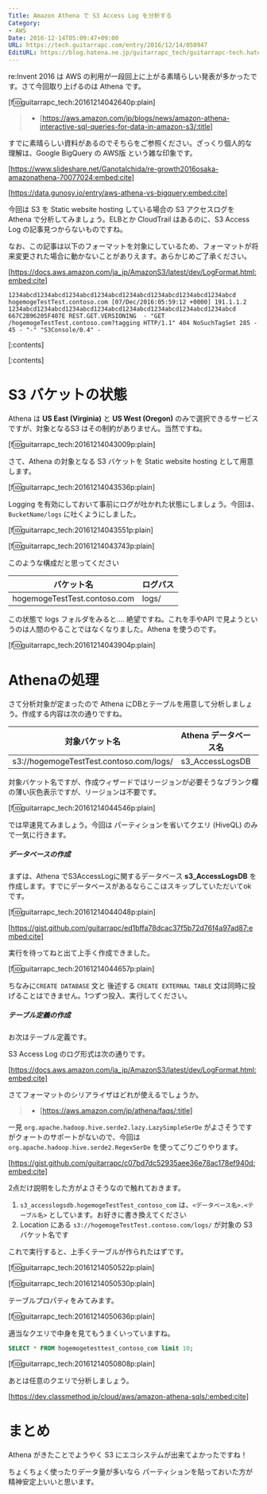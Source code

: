 ```yaml
---
Title: Amazon Athena で S3 Access Log を分析する
Category:
- AWS
Date: 2016-12-14T05:09:47+09:00
URL: https://tech.guitarrapc.com/entry/2016/12/14/050947
EditURL: https://blog.hatena.ne.jp/guitarrapc_tech/guitarrapc-tech.hatenablog.com/atom/entry/10328749687198902465
---
```


re:Invent 2016 は AWS の利用が一段回上に上がる素晴らしい発表が多かったです。さて今回取り上げるのは Athena です。

[f:id:guitarrapc_tech:20161214042640p:plain]

> - [https://aws.amazon.com/jp/blogs/news/amazon-athena-interactive-sql-queries-for-data-in-amazon-s3/:title]

すでに素晴らしい資料があるのでそちらをご参照ください。ざっくり個人的な理解は、Google BigQuery の AWS版 という雑な印象です。

[https://www.slideshare.net/GanotaIchida/re-growth2016osaka-amazonathena-70077024:embed:cite]



[https://data.gunosy.io/entry/aws-athena-vs-bigquery:embed:cite]



今回は S3 を Static website hosting している場合の S3 アクセスログを Athena で分析してみましょう。ELBとか CloudTrail はあるのに、S3 Access Log の記事見つからないものですね。

なお、この記事は以下のフォーマットを対象にしているため、フォーマットが将来変更された場合に動かないことがありえます。あらかじめご了承ください。

[https://docs.aws.amazon.com/ja_jp/AmazonS3/latest/dev/LogFormat.html:embed:cite]

```
1234abcd1234abcd1234abcd1234abcd1234abcd1234abcd1234abcd1234abcd hogemogeTestTest.contoso.com [07/Dec/2016:05:59:12 +0000] 191.1.1.2 1234abcd1234abcd1234abcd1234abcd1234abcd1234abcd1234abcd1234abcd 667C2B96205F407E REST.GET.VERSIONING  - "GET /hogemogeTestTest.contoso.com?tagging HTTP/1.1" 404 NoSuchTagSet 285 - 45 - "-" "S3Console/0.4" -
```


[:contents]

[:contents]

# S3 バケットの状態

Athena は **US East (Virginia)** と **US West (Oregon)** のみで選択できるサービスですが、対象となるS3 はその制約がありません。当然ですね。

[f:id:guitarrapc_tech:20161214043009p:plain]

さて、Athena の対象となる S3 バケットを Static website hosting として用意します。

[f:id:guitarrapc_tech:20161214043536p:plain]

Logging を有効にしておいて事前にログが吐かれた状態にしましょう。今回は、```BucketName/logs``` に吐くようにしました。

[f:id:guitarrapc_tech:20161214043551p:plain]

[f:id:guitarrapc_tech:20161214043743p:plain]

このような構成だと思ってください

バケット名 | ログパス
---- | ----
hogemogeTestTest.contoso.com | logs/

この状態で logs フォルダをみると.... 絶望ですね。これを手やAPI で見ようというのは人間のやることではなくなりました。Athena を使うのです。

[f:id:guitarrapc_tech:20161214043904p:plain]

# Athenaの処理

さて分析対象が定まったので Athena にDBとテーブルを用意して分析しましょう。作成する内容は次の通りですね。

対象バケット名 | Athena データベース名 | Athena テーブル名
---- | ---- | ----
s3://hogemogeTestTest.contoso.com/logs/ | s3_AccessLogsDB | hogemogeTestTest_contoso_com

対象バケット名ですが、作成ウィザードではリージョンが必要そうなブランク欄の薄い灰色表示ですが、リージョンは不要です。

[f:id:guitarrapc_tech:20161214044546p:plain]

では早速見てみましょう。今回は パーティションを省いてクエリ (HiveQL) のみで一気に行きます。


##### データベースの作成

まずは、Athena でS3AccessLogに関するデータベース **s3_AccessLogsDB** を作成します。すでにデータベースがあるならここはスキップしていただいてok です。

[f:id:guitarrapc_tech:20161214044048p:plain]

[https://gist.github.com/guitarrapc/ed1bffa78dcac37f5b72d76f4a97ad87:embed:cite]

実行を待ってねと出て上手く作成できました。

[f:id:guitarrapc_tech:20161214044657p:plain]

ちなみに```CREATE DATABASE``` 文と 後述する ```CREATE EXTERNAL TABLE``` 文は同時に投げることはできません。1つずつ投入、実行してください。

##### テーブル定義の作成

お次はテーブル定義です。

S3 Access Log のログ形式は次の通りです。

[https://docs.aws.amazon.com/ja_jp/AmazonS3/latest/dev/LogFormat.html:embed:cite]

さてフォーマットのシリアライザはどれが使えるでしょうか。

> - [https://aws.amazon.com/jp/athena/faqs/:title]

一見 ```org.apache.hadoop.hive.serde2.lazy.LazySimpleSerDe``` がよさそうですがクォートのサポートがないので、今回は ```org.apache.hadoop.hive.serde2.RegexSerDe``` を使ってごりごりやります。

[https://gist.github.com/guitarrapc/c07bd7dc52935aee36e78ac178ef940d:embed:cite]

2点だけ説明をした方がよさそうなので触れておきます。

1. ```s3_accesslogsdb.hogemogeTestTest_contoso_com``` は、```<データベース名>.<テーブル名>``` としています。お好きに書き換えてください
1. Location にある ```s3://hogemogeTestTest.contoso.com/logs/``` が対象の S3バケット名です

これで実行すると、上手くテーブルが作られたはずです。

[f:id:guitarrapc_tech:20161214050522p:plain]

[f:id:guitarrapc_tech:20161214050530p:plain]

テーブルプロパティをみてみます。

[f:id:guitarrapc_tech:20161214050636p:plain]

適当なクエリで中身を見てもうまくいっていますね。

```sql
SELECT * FROM hogemogetesttest_contoso_com limit 10;
```

[f:id:guitarrapc_tech:20161214050808p:plain]

あとは任意のクエリで分析しましょう。

[https://dev.classmethod.jp/cloud/aws/amazon-athena-sqls/:embed:cite]

# まとめ

Athena がきたことでようやく S3 にエコシステムが出来てよかったですね！

ちょくちょく使ったりデータ量が多いなら パーティションを貼っておいた方が精神安定上いいと思います。
